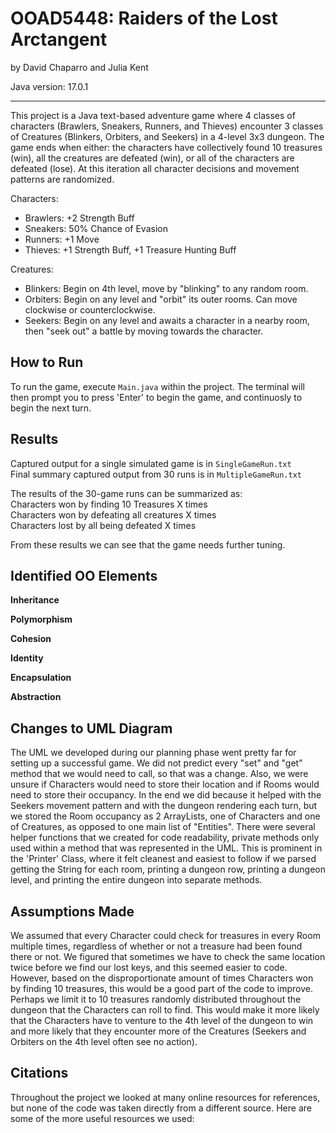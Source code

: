 # OOAD5448: Raiders of the Lost Arctangent
by David Chaparro and Julia Kent

Java version: 17.0.1

--------------------------------

This project is a Java text-based adventure game where 4 classes of characters (Brawlers, Sneakers, Runners, and Thieves) encounter 3 classes of Creatures (Blinkers, Orbiters, and Seekers) in a 4-level 3x3 dungeon. The game ends when either: the characters have collectively found 10 treasures (win), all the creatures are defeated (win), or all of the characters are defeated (lose). At this iteration all character decisions and movement patterns are randomized.

Characters:
- Brawlers: +2 Strength Buff
- Sneakers: 50% Chance of Evasion
- Runners: +1 Move
- Thieves: +1 Strength Buff,  +1 Treasure Hunting Buff

Creatures:
- Blinkers: Begin on 4th level, move by "blinking" to any random room.
- Orbiters: Begin on any level and "orbit" its outer rooms. Can move clockwise or counterclockwise.
- Seekers: Begin on any level and awaits a character in a nearby room, then "seek out" a battle by moving towards the character.

## How to Run

To run the game, execute `Main.java` within the project. The terminal will then prompt you to press 'Enter' to begin the game, and continuosly to begin the next turn.

## Results

Captured output for a single simulated game is in `SingleGameRun.txt` <br/>
Final summary captured output from 30 runs is in `MultipleGameRun.txt` <br/>

The results of the 30-game runs can be summarized as: <br/>
Characters won by finding 10 Treasures X times <br/>
Characters won by defeating all creatures X times <br/>
Characters lost by all being defeated X times <br/>

From these results we can see that the game needs further tuning. 

## Identified OO Elements

**Inheritance** 

**Polymorphism** 

**Cohesion** 

**Identity**

**Encapsulation**

**Abstraction**

## Changes to UML Diagram

The UML we developed during our planning phase went pretty far for setting up a successful game. We did not predict every "set" and "get" method that we would need to call, so that was a change. Also, we were unsure if Characters would need to store their location and if Rooms would need to store their occupancy. In the end we did because it helped with the Seekers movement pattern and with the dungeon rendering each turn, but we stored the Room occupancy as 2 ArrayLists, one of Characters and one of Creatures, as opposed to one main list of "Entities". There were several helper functions that we created for code readability, private methods only used within a method that was represented in the UML. This is prominent in the 'Printer' Class, where it felt cleanest and easiest to follow if we parsed getting the String for each room, printing a dungeon row, printing a dungeon level, and printing the entire dungeon into separate methods.

## Assumptions Made

We assumed that every Character could check for treasures in every Room multiple times, regardless of whether or not a treasure had been found there or not. We figured that sometimes we have to check the same location twice before we find our lost keys, and this seemed easier to code. However, based on the disproportionate amount of times Characters won by finding 10 treasures, this would be a good part of the code to improve. Perhaps we limit it to 10 treasures randomly distributed throughout the dungeon that the Characters can roll to find. This would make it more likely that the Characters have to venture to the 4th level of the dungeon to win and more likely that they encounter more of the Creatures (Seekers and Orbiters on the 4th level often see no action).

## Citations

Throughout the project we looked at many online resources for references, but none of the code was taken directly from a different source. Here are some of the more useful resources we used:
